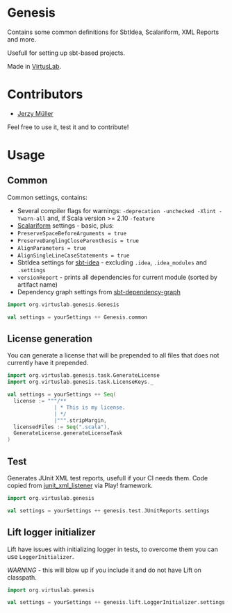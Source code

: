 Genesis
=======

Contains some common definitions for SbtIdea, Scalariform, XML Reports and more.

Usefull for setting up sbt-based projects.

Made in [VirtusLab](http://virtuslab.com).

Contributors
============

* [Jerzy Müller](https://github.com/Kwestor)

Feel free to use it, test it and to contribute!

Usage
=====

Common
------

Common settings, contains:

* Several compiler flags for warnings: `-deprecation -unchecked -Xlint -Ywarn-all` and, if Scala version >= 2.10 `-feature`
* [Scalariform](https://github.com/sbt/sbt-scalariform) settings - basic, plus:
 * `PreserveSpaceBeforeArguments = true`
 * `PreserveDanglingCloseParenthesis = true`
 * `AlignParameters = true`
 * `AlignSingleLineCaseStatements = true`
* SbtIdea settings for [sbt-idea](https://github.com/mpeltonen/sbt-idea) - excluding `.idea`, `.idea_modules` and `.settings`
* `versionReport` - prints all dependencies for current module (sorted by artifact name)
* Dependency graph settings from [sbt-dependency-graph](https://github.com/jrudolph/sbt-dependency-graph)

```scala
import org.virtuslab.genesis.Genesis

val settings = yourSettings ++ Genesis.common
```

License generation
------------------

You can generate a license that will be prepended to all files that does not currently have it prepended.

```scala
import org.virtuslab.genesis.task.GenerateLicense
import org.virtuslab.genesis.task.LicenseKeys._

val settings = yourSettings ++ Seq(
  license := """/**
               | * This is my license.
               | */
               |""".stripMargin,
  licensedFiles := Seq(".scala"),
  GenerateLicense.generateLicenseTask
)
```

Test
----

Generates JUnit XML test reports, usefull if your CI needs them. Code copied from [junit_xml_listener](https://github.com/hydrasi/junit_xml_listener) via Play! framework.

```scala
import org.virtuslab.genesis

val settings = yourSettings ++ genesis.test.JUnitReports.settings
```

Lift logger initializer
-----------------------

Lift have issues with initializing logger in tests, to overcome them you can use `LoggerInitializer`.

*WARNING* - this will blow up if you include it and do not have Lift on classpath.

```scala
import org.virtuslab.genesis

val settings = yourSettings ++ genesis.lift.LoggerInitializer.settings
```
